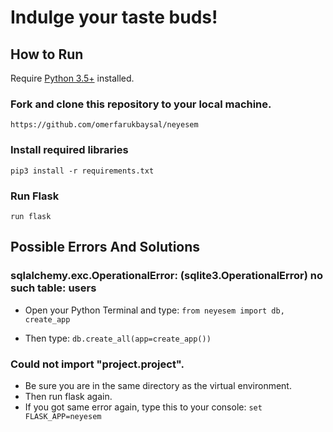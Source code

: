 # Indulge your taste buds!

## How to Run
Require [Python 3.5+](https://www.python.org/ftp/python/3.6.4/python-3.6.4.exe) installed.

### Fork and clone this repository to your local machine.
```
https://github.com/omerfarukbaysal/neyesem
```
### Install required libraries
`pip3 install -r requirements.txt`

### Run Flask
`run flask`

## Possible Errors And Solutions

### sqlalchemy.exc.OperationalError: (sqlite3.OperationalError) no such table: users

- Open your Python Terminal and type:
`from neyesem import db, create_app`

- Then type:
`db.create_all(app=create_app())`

### Could not import "project.project".
- Be sure you are in the same directory as the virtual environment.
- Then run flask again.
- If you got same error again, type this to your console:
`set FLASK_APP=neyesem`